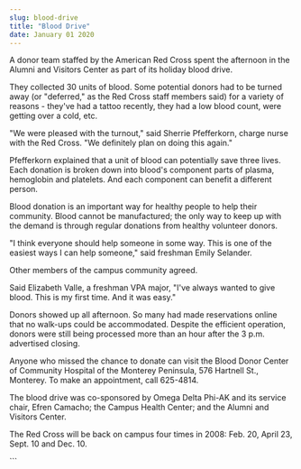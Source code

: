 ```yaml
---
slug: blood-drive
title: "Blood Drive"
date: January 01 2020
---
```


 
<p>
  A donor team staffed by the American Red Cross spent the afternoon in the
  Alumni and Visitors Center as part of its holiday blood drive.
</p>
<p>
  They collected 30 units of blood. Some potential donors had to be turned away
  (or "deferred," as the Red Cross staff members said) for a variety of reasons
  - they've had a tattoo recently, they had a low blood count, were getting over
  a cold, etc.
</p>
<p>
  "We were pleased with the turnout," said Sherrie Pfefferkorn, charge nurse
  with the Red Cross. "We definitely plan on doing this again."
</p>
<p>
  Pfefferkorn explained that a unit of blood can potentially save three lives.
  Each donation is broken down into blood's component parts of plasma,
  hemoglobin and platelets. And each component can benefit a different person.
</p>
<p>
  Blood donation is an important way for healthy people to help their community.
  Blood cannot be manufactured; the only way to keep up with the demand is
  through regular donations from healthy volunteer donors.
</p>
<p>
  "I think everyone should help someone in some way. This is one of the easiest
  ways I can help someone," said freshman Emily Selander.
</p>
<p>Other members of the campus community agreed.</p>
<p>
  Said Elizabeth Valle, a freshman VPA major, "I've always wanted to give blood.
  This is my first time. And it was easy."
</p>
<p>
  Donors showed up all afternoon. So many had made reservations online that no
  walk-ups could be accommodated. Despite the efficient operation, donors were
  still being processed more than an hour after the 3 p.m. advertised closing.
</p>
<p>
  Anyone who missed the chance to donate can visit the Blood Donor Center of
  Community Hospital of the Monterey Peninsula, 576 Hartnell St., Monterey. To
  make an appointment, call 625-4814.
</p>
<p>
  The blood drive was co-sponsored by Omega Delta Phi-AK and its service chair,
  Efren Camacho; the Campus Health Center; and the Alumni and Visitors Center.
</p>
<p>
  The Red Cross will be back on campus four times in 2008: Feb. 20, April 23,
  Sept. 10 and Dec. 10.
</p>
```
